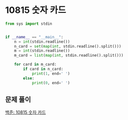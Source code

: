 # 10815 숫자 카드

```python
from sys import stdin


if __name__ == "__main__":
    n = int(stdin.readline())
    n_card = set(map(int, stdin.readline().split()))
    m = int(stdin.readline())
    m_card = list(map(int, stdin.readline().split()))

    for card in m_card:
        if card in n_card:
            print(1, end=' ')
        else:
            print(0, end=' ')
```



## 문제 풀이

[백준: 10815 숫자 카드](https://dirmathfl.tistory.com/231)

